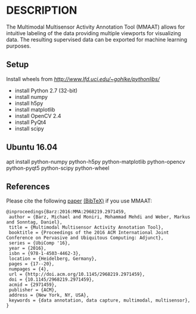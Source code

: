 DESCRIPTION
===========

The Multimodal Multisensor Activity Annotation Tool (MMAAT) allows for intuitive labeling of the data providing multiple viewports for visualizing data. The resulting supervised data can be exported for machine learning purposes.


Setup
-----

Install wheels from *http://www.lfd.uci.edu/~gohlke/pythonlibs/*

* install Python 2.7 (32-bit)
* install numpy
* install h5py
* install matplotlib
* install OpenCV 2.4
* install PyQt4
* install scipy

Ubuntu 16.04
------------

apt install python-numpy python-h5py python-matplotlib python-opencv python-pyqt5 python-scipy python-wheel

References
----------

Please cite the following [paper](https://dl.acm.org/citation.cfm?id=2971459) [(BibTeX)](https://dl.acm.org/downformats.cfm?id=2971459&parent_id=2968219&expformat=bibtex) if you use MMAAT:

```
@inproceedings{Barz:2016:MMA:2968219.2971459,
 author = {Barz, Michael and Moniri, Mohammad Mehdi and Weber, Markus and Sonntag, Daniel},
 title = {Multimodal Multisensor Activity Annotation Tool},
 booktitle = {Proceedings of the 2016 ACM International Joint Conference on Pervasive and Ubiquitous Computing: Adjunct},
 series = {UbiComp '16},
 year = {2016},
 isbn = {978-1-4503-4462-3},
 location = {Heidelberg, Germany},
 pages = {17--20},
 numpages = {4},
 url = {http://doi.acm.org/10.1145/2968219.2971459},
 doi = {10.1145/2968219.2971459},
 acmid = {2971459},
 publisher = {ACM},
 address = {New York, NY, USA},
 keywords = {data annotation, data capture, multimodal, multisensor},
} 

```
